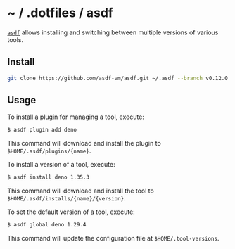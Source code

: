 # ~ / .dotfiles / asdf

[`asdf`](https://asdf-vm.com/) allows installing and switching between
multiple versions of various tools.

## Install

```sh
git clone https://github.com/asdf-vm/asdf.git ~/.asdf --branch v0.12.0
```

## Usage

To install a plugin for managing a tool, execute:

```sh
$ asdf plugin add deno
```

This command will download and install the plugin to `$HOME/.asdf/plugins/{name}`.

To install a version of a tool, execute:

```sh
$ asdf install deno 1.35.3
```

This command will download and install the tool to `$HOME/.asdf/installs/{name}/{version}`.

To set the default version of a tool, execute:

```sh
$ asdf global deno 1.29.4
```

This command will update the configuration file at `$HOME/.tool-versions`.
